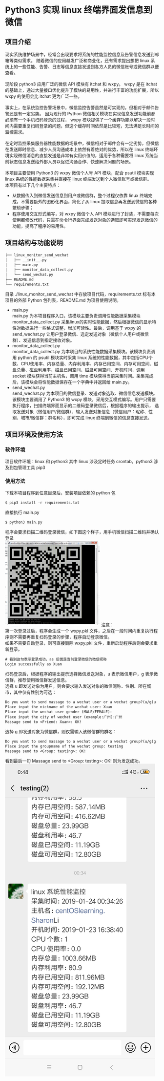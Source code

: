 # Python3 实现 linux 终端界面发信息到微信
## 项目介绍
现实系统维护场景中，经常会出现要求将系统的性能监控信息及告警信息发送到邮箱等类似需求。
随着微信的应用越发广泛和商业化，还有需求提出想把 linux 系统上的一些性能、告警、日志等信息直接发送到各方人员的微信账号或微信群以便查看。</br>
</br>
现阶段 python3 应用广泛的微信 API 模块有 itchat 和 wxpy。 
wxpy 是在 itchat 的基础上，通过大量接口优化提升了模块的易用性，并进行丰富的功能扩展，所以 wxpy 的使用会比 itchat 更为广泛一些。</br>
</br>
事实上，在系统监控告警场景中，微信监控告警虽然是可实现的，但相对于邮件告警还是有一定劣势。
因为现行的 Python 微信相关模块在实现信息发送功能前都必须有一个手机扫码登录的过程，
wxpy 模块提供了一个缓存功能以解决一段时间内需要重复扫码登录的问题，但这个缓存时间依然是比较短，无法满足长时间的监控需求。</br>
</br>
在定时监控采集服务器性能数据的场景中，微信相对于邮件会有一定劣势，但微信在发送即时信息、减少人员沟通成本上依然有着绝对的优势，所以在 linux 终端环境实现微信消息的直接发送是非常有实用价值的，适用于各种需要将 linux 系统当前状态信息发送给外部人员以促进沟通合作、快速解决问题的场景。</br>
</br>
本项目主要使用 Python3 的 wxpy 微信个人号 API 模块，配合 psutil 模块实现 linux 系统的性能数据采集并直接在 linux 终端发送到个人微信账号或微信群。</br>
本项目有以下几个主要特点：</br>
* 从数据传入到微信发送信息到用户或微信群，整个过程仅依靠 linux 终端完成，不需要额外的图形化界面，简化了从 linux 提取信息再发送到微信的各种繁琐步骤；
* 程序使用交互形式编写，对 wxpy 微信个人 API 模块进行了封装，不需要每次使用都修改代码，只需在命令行界面完成发送对象的选取即可实现发送微信的功能，提高了程序的易用性。
## 项目结构与功能说明
```
├── linux_monitor_send_wechat
│   ├── __init__.py
│   ├── main.py
│   ├── monitor_data_collect.py
│   └── send_wechat.py
├── README.md
└── requirements.txt
```
目录 ./linux_monitor_send_wechat 中存放项目代码，requirements.txt 标有本项目的外部 Python 包列表，README.md 为项目使用说明。
* main.py </br>
main.py 为本项目程序入口，该模块主要负责调用性能数据采集模块 monitor_data_collect.py 采集linux的实时性能数据，然后根据微信的显示特性对数据进行一些格式调整，增加可读性。最后，调用基于 wxpy 的 send_wechat.py 让用户登录微信、选定发送对象（微信个人用户或微信群）、发送信息到指定接收对象。
* monitor_data_collect.py </br>
monitor_data_collect.py 为本项目的系统性能数据采集模块。该模块负责调用 python 的 psutil 模块实时采集 linux 系统的性能数据，其中包括CPU个数、CPU使用率、内存总量、内存利用率、内存已用空间、内存可用空间、磁盘总量、磁盘利用率、磁盘已用空间、磁盘可用空间、开机时间，调用 socket 模块获得当前主机名，调用 time 模块获得当前采集时间。采集完成后，该模块会将性能数据保存在一个字典中并返回给 main.py。
* send_wechat.py </br>
send_wechat.py 为本项目的微信登录、发送对象选取、微信信息发送模块。该模块主要调用了 Python3 的 wxpy 模块，采用交互模式编写。用户只需要执行程序，扫描终端界面显示的二维码登录微信后，根据程序的输出提示， 选取发送对象（微信用户/微信群）、输入发送对象信息（微信用户：昵称、性别、城市/微信群：群名称），即可完成 linux 终端到微信的信息直接发送。
## 项目环境及使用方法
### 软件环境
项目软件环境：linux 和 python3
其中 linux 涉及定时任务 crontab，python3 涉及到包管理工具 pip3
### 使用方法
下载本项目程序到任意目录后，安装项目依赖的 python 包
```
$ pip3 install -r requirements.txt
```
直接执行 main.py
```
$ python3 main.py
```
程序会要求扫描二维码登录微信，如下图这个样子，用手机微信扫描二维码并确认登录</br>
![](https://github.com/dearxuany/Sharon_Technology_learning_note/blob/master/note_images/Python_note_images/linux_send_wechat_QR.png)
注意：</br>
第一次登录过后，程序会生成一个 wxpy.pkl 文件，之后在一段时间内重复执行程序则不需要再重复扫码登录的步骤，程序自动登录微信。</br>
如果不需要自动登录，则可直接删除 wxpy.pkl 文件，重新启动程序后则会要求重新登录。</br>
```
# 看到这句表示登录成功，as 后面是当前登录微信的微信昵称
Login successfully as Xuan
```
扫码登录后，根据程序的输出提示选择微信发送对象，u 表示微信用户，g 表示微信群，推荐使用微信群发送信息。</br>
选择 u 即发送对象为用户，则会要求输入发送对象的微信昵称、性别、所在城市，其中仅有性别为可选：
```
Do you want to send massage to a wechat user or a wechat group?(u/g)u
Place input the nickname of the wechat user: Xuan
Place input the wechat user gender (MALE/FEMALE):
Place input the city of wechat user (example:广州):广州
Massage send to <Friend: Xuan>: OK!
```
选择 g 即发送对象为微信群，则仅需输入该微信群的群名：
```
Do you want to send massage to a wechat user or a wechat group?(u/g)g
Place input the groupname of the wechat group: testing
Massage send to <Group: testing>: OK!
```
看到最后一句 Massage send to <Group: testing>: OK! 则为发送成功。</br>
![](https://github.com/dearxuany/Sharon_Technology_learning_note/blob/master/note_images/Python_note_images/linux_send_wechat.jpg)
